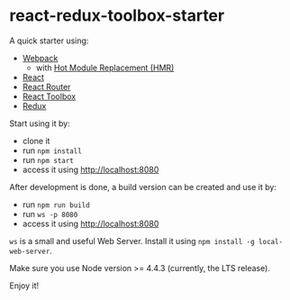 # react-redux-toolbox-starter

A quick starter using:
* [Webpack](https://webpack.github.io/)
  - with [Hot Module Replacement (HMR)](https://github.com/danmartinez101/babel-preset-react-hmre)
* [React](https://facebook.github.io/react/)
* [React Router](https://github.com/reactjs/react-router)
* [React Toolbox](http://react-toolbox.com)
* [Redux](http://redux.js.org)

Start using it by:
* clone it
* run `npm install`
* run `npm start`
* access it using [http://localhost:8080](http://localhost:8080)

After development is done, a build version can be created and use it by:
* run `npm run build`
* run `ws -p 8080`
* access it using [http://localhost:8080](http://localhost:8080)

`ws` is a small and useful Web Server. Install it using `npm install -g local-web-server`.

Make sure you use Node version >= 4.4.3 (currently, the LTS release).

Enjoy it!

